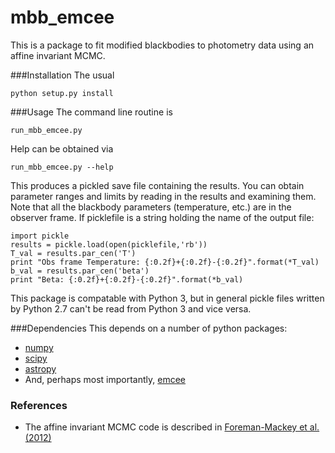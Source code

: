 mbb_emcee
========================

This is a package to fit modified blackbodies to photometry
data using an affine invariant MCMC.

###Installation
The usual

	python setup.py install

###Usage
The command line routine is

	run_mbb_emcee.py

Help can be obtained via

	run_mbb_emcee.py --help

This produces a pickled save file containing the results.
You can obtain parameter ranges and limits by reading
in the results and examining them.  Note that all the
blackbody parameters (temperature, etc.) are in the observer frame.
If picklefile is a string holding the name of the output file:

	import pickle
	results = pickle.load(open(picklefile,'rb'))
	T_val = results.par_cen('T')
	print "Obs frame Temperature: {:0.2f}+{:0.2f}-{:0.2f}".format(*T_val)
	b_val = results.par_cen('beta')
	print "Beta: {:0.2f}+{:0.2f}-{:0.2f}".format(*b_val)

This package is compatable with Python 3, but in general pickle files
written by Python 2.7 can't be read from Python 3 and vice versa.

###Dependencies
This depends on a number of python packages:
* [numpy](http://numpy.scipy.org/)
* [scipy](http://numpy.scipy.org/)
* [astropy](http://www.astropy.org/)
* And, perhaps most importantly, [emcee](http://dan.iel.fm/emcee/)

### References
* The affine invariant MCMC code is described in
  [Foreman-Mackey et al. (2012)](http://http://arxiv.org/abs/1202.3665)
